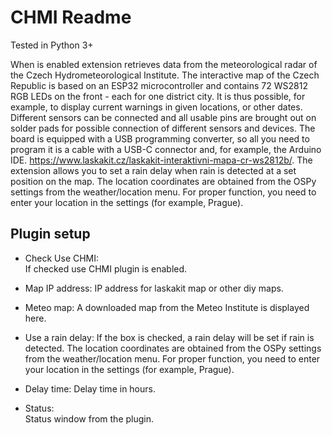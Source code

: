 CHMI Readme
====

Tested in Python 3+

When is enabled extension retrieves data from the meteorological radar of the Czech Hydrometeorological Institute. The interactive map of the Czech Republic is based on an ESP32 microcontroller and contains 72 WS2812 RGB LEDs on the front - each for one district city. It is thus possible, for example, to display current warnings in given locations, or other dates. Different sensors can be connected and all usable pins are brought out on solder pads for possible connection of different sensors and devices. The board is equipped with a USB programming converter, so all you need to program it is a cable with a USB-C connector and, for example, the Arduino IDE. https://www.laskakit.cz/laskakit-interaktivni-mapa-cr-ws2812b/.
The extension allows you to set a rain delay when rain is detected at a set position on the map. The location coordinates are obtained from the OSPy settings from the weather/location menu. For proper function, you need to enter your location in the settings (for example, Prague).

Plugin setup
-----------
* Check Use CHMI:  
  If checked use CHMI plugin is enabled.

* Map IP address:
  IP address for laskakit map or other diy maps.

* Meteo map:
  A downloaded map from the Meteo Institute is displayed here.

* Use a rain delay:
  If the box is checked, a rain delay will be set if rain is detected. The location coordinates are obtained from the OSPy settings from the weather/location menu. For proper function, you need to enter your location in the settings (for example, Prague).

* Delay time:
  Delay time in hours. 
 
* Status:  
  Status window from the plugin.